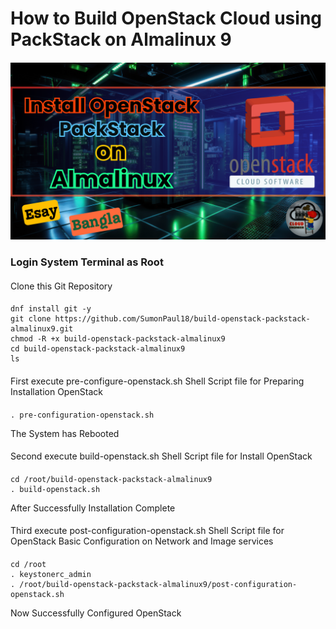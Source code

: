 # How to Build OpenStack Cloud using PackStack on Almalinux 9
#### 
![OpenStack](https://github.com/SumonPaul18/build-openstack-packstack-almalinux9/blob/main/InstallOpenStack.png)
### Login System Terminal as Root
####
Clone this Git Repository
####
    dnf install git -y
    git clone https://github.com/SumonPaul18/build-openstack-packstack-almalinux9.git
    chmod -R +x build-openstack-packstack-almalinux9
    cd build-openstack-packstack-almalinux9
    ls
####
First execute pre-configure-openstack.sh Shell Script file for Preparing Installation OpenStack
####
    . pre-configuration-openstack.sh
The System has Rebooted
####
Second execute build-openstack.sh Shell Script file for Install OpenStack
####
    cd /root/build-openstack-packstack-almalinux9
    . build-openstack.sh
After Successfully Installation Complete
####
Third execute post-configuration-openstack.sh Shell Script file for OpenStack Basic Configuration on Network and Image services
####
    cd /root
    . keystonerc_admin
    . /root/build-openstack-packstack-almalinux9/post-configuration-openstack.sh
Now Successfully Configured OpenStack 
